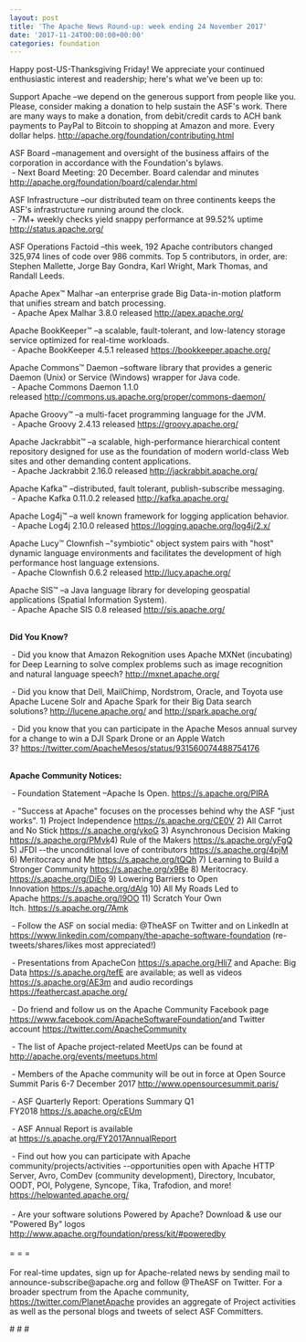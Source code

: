 ```yaml
---
layout: post
title: 'The Apache News Round-up: week ending 24 November 2017'
date: '2017-11-24T00:00:00+00:00'
categories: foundation
---
```

<div> 
    <p>Happy post-US-Thanksgiving Friday! We appreciate your continued enthusiastic interest and readership; here's what we've been up to:</p> 
    <p> </p> 
    <p>Support Apache&nbsp;–we&nbsp;depend on the generous support from people like you. Please, consider making a donation to help sustain the ASF's work. There are many ways to make a donation, from debit/credit cards to ACH bank payments to PayPal to Bitcoin to shopping at Amazon and more. Every dollar helps.&nbsp;<a href="http://apache.org/foundation/contributing.html">http://apache.org/foundation/contributing.html</a></p> 
  </div> 
  <p>ASF Board –management and oversight of the business affairs of the corporation in accordance with the Foundation's bylaws.<br />&nbsp;- Next Board Meeting: 20 December. Board calendar and minutes <a href="http://apache.org/foundation/board/calendar.html">http://apache.org/foundation/board/calendar.html</a></p> 
  <p>ASF Infrastructure –our distributed team on three continents keeps the ASF's infrastructure running around the clock.<br />&nbsp;- 7M+ weekly checks yield snappy performance at 99.52% uptime <a href="http://status.apache.org/">http://status.apache.org/</a></p> 
  <p>ASF Operations Factoid&nbsp;–this week, 192 Apache contributors changed 325,974 lines of code over 986 commits. Top 5 contributors, in order, are: Stephen Mallette, Jorge Bay Gondra, Karl Wright, Mark Thomas, and Randall Leeds.</p> 
  <p>Apache Apex™ Malhar –an enterprise grade Big Data-in-motion platform that unifies stream and batch processing.<br />&nbsp;- Apache Apex Malhar 3.8.0 released&nbsp;<a href="http://apex.apache.org/">http://apex.apache.org/</a></p> 
  <p> </p> 
  <p>Apache BookKeeper™ –a scalable, fault-tolerant, and low-latency storage service optimized for real-time workloads.<br />&nbsp;- Apache BookKeeper 4.5.1 released&nbsp;<a href="https://bookkeeper.apache.org/">https://bookkeeper.apache.org/</a></p> 
  <p>Apache Commons™ Daemon –software library that provides a generic Daemon (Unix) or Service (Windows) wrapper for Java code.<br />&nbsp;- Apache Commons Daemon 1.1.0 released&nbsp;<a href="http://commons.us.apache.org/proper/commons-daemon/">http://commons.us.apache.org/proper/commons-daemon/</a></p> 
  <p>Apache Groovy™ –a multi-facet programming language for the JVM.<br />&nbsp;-&nbsp;Apache Groovy 2.4.13 released <a href="https://groovy.apache.org/">https://groovy.apache.org/</a></p> 
  <p>Apache Jackrabbit™ –a scalable, high-performance hierarchical content repository designed for use as the foundation of modern world-class Web sites and other demanding content applications.<br />&nbsp;- Apache Jackrabbit 2.16.0 released&nbsp;<a href="http://jackrabbit.apache.org/">http://jackrabbit.apache.org/</a></p> 
  <p>Apache Kafka™ –distributed, fault tolerant, publish-subscribe messaging.<br />&nbsp;- Apache Kafka 0.11.0.2 released <a href="http://lucy.apache.org/">http://kafka.apache.org/</a></p> 
  <p>Apache Log4j™ –a well known framework for logging application behavior.<br />&nbsp;- Apache Log4j 2.10.0 released&nbsp;<a href="https://logging.apache.org/log4j/2.x/">https://logging.apache.org/log4j/2.x/</a></p> 
  <p>Apache Lucy™ Clownfish –&quot;symbiotic&quot; object system pairs with &quot;host&quot; dynamic language environments and facilitates the development of high performance host language extensions.<br />&nbsp;- Apache Clownfish 0.6.2 released <a href="http://lucy.apache.org/">http://lucy.apache.org/</a></p> 
  <p>Apache SIS™ –a Java language library for developing geospatial applications (Spatial Information System).<br />&nbsp;-&nbsp;Apache Apache SIS 0.8 released&nbsp;<a href="http://sis.apache.org/">http://sis.apache.org/</a><br /><br /></p> 
  <p><strong>Did You Know?</strong></p> 
  <div> 
    <p>&nbsp;- Did you know that Amazon Rekognition uses Apache MXNet (incubating) for Deep Learning to solve complex problems such as image recognition and natural language speech?&nbsp;<a href="http://mxnet.apache.org/">http://mxnet.apache.org/</a></p> 
    <p>&nbsp;- Did you know that Dell, MailChimp, Nordstrom, Oracle, and Toyota use Apache Lucene Solr and Apache Spark for their Big Data search solutions?&nbsp;<a href="http://lucene.apache.org/">http://lucene.apache.org/</a>&nbsp;and&nbsp;<a href="http://spark.apache.org/">http://spark.apache.org/</a></p> 
    <p>&nbsp;- Did you know that you can participate in the Apache Mesos annual survey for a change to&nbsp;win a DJI Spark Drone or an Apple Watch 3?&nbsp;<a href="https://twitter.com/ApacheMesos/status/931560074488754176">https://twitter.com/ApacheMesos/status/931560074488754176</a></p> 
  </div> 
  <div><strong><br />Apache Community Notices:</strong></div> 
  <p>&nbsp;- Foundation Statement –Apache Is Open. <a href="https://s.apache.org/PIRA">https://s.apache.org/PIRA</a></p> 
  <div> 
    <p>&nbsp;- &quot;Success at Apache&quot; focuses on the processes behind why the ASF &quot;just works&quot;. 1) Project Independence <a href="https://s.apache.org/CE0V">https://s.apache.org/CE0V</a> 2) All Carrot and No Stick <a href="https://s.apache.org/ykoG">https://s.apache.org/ykoG</a> 3) Asynchronous Decision Making <a href="https://s.apache.org/PMvk%20">https://s.apache.org/PMvk</a>4) Rule of the Makers <a href="https://s.apache.org/yFgQ">https://s.apache.org/yFgQ</a> 5) JFDI --the unconditional love of contributors <a href="https://s.apache.org/4pjM">https://s.apache.org/4pjM</a> 6) Meritocracy and Me <a href="https://s.apache.org/tQQh">https://s.apache.org/tQQh</a> 7) Learning to Build a Stronger Community <a href="https://s.apache.org/x9Be">https://s.apache.org/x9Be</a>&nbsp;8) Meritocracy. <a href="https://s.apache.org/DiEo">https://s.apache.org/DiEo</a>&nbsp;9) Lowering Barriers to Open Innovation&nbsp;<a href="https://s.apache.org/dAlg">https://s.apache.org/dAlg</a>&nbsp;10) All My Roads Led to Apache&nbsp;<a href="https://s.apache.org/l9OO">https://s.apache.org/l9OO</a>&nbsp;11) Scratch Your Own Itch.&nbsp;<a href="https://s.apache.org/7Amk">https://s.apache.org/7Amk</a></p> 
  </div> 
  <div>&nbsp;- Follow the ASF on social media: @TheASF on Twitter and on LinkedIn at <a href="https://www.linkedin.com/company/the-apache-software-foundation">https://www.linkedin.com/company/the-apache-software-foundation</a> (re-tweets/shares/likes most appreciated!)</div> 
  <div> 
    <p>&nbsp;- Presentations from ApacheCon <a href="https://s.apache.org/Hli7">https://s.apache.org/Hli7</a> and Apache: Big Data <a href="https://s.apache.org/tefE">https://s.apache.org/tefE</a> are available; as well as videos <a href="https://s.apache.org/AE3m">https://s.apache.org/AE3m</a> and audio recordings <a href="https://feathercast.apache.org/">https://feathercast.apache.org/</a></p> 
    <p>&nbsp;- Do friend and follow us on the Apache Community Facebook page <a href="https://www.facebook.com/ApacheSoftwareFoundation/">https://www.facebook.com/ApacheSoftwareFoundation/</a>and Twitter account <a href="https://twitter.com/ApacheCommunity">https://twitter.com/ApacheCommunity</a><a href="https://feathercast.apache.org/"></a></p> 
  </div> 
  <div> 
    <p>&nbsp;- The list of Apache project-related MeetUps can be found at <a href="https://twitter.com/ApacheCommunity">http://apache.org/events/meetups.html</a></p> 
    <p>&nbsp;- Members of the Apache community will be out in force at Open Source Summit Paris 6-7 December 2017 <a href="http://www.opensourcesummit.paris/">http://www.opensourcesummit.paris/</a></p> 
  </div> 
  <div> 
    <p>&nbsp;- ASF Quarterly Report: Operations Summary Q1 FY2018&nbsp;<a href="https://s.apache.org/cEUm">https://s.apache.org/cEUm</a></p> 
  </div> 
  <div> 
    <p>&nbsp;- ASF Annual Report is available at&nbsp;<a href="https://s.apache.org/FY2017AnnualReport">https://s.apache.org/FY2017AnnualReport</a></p> 
  </div> 
  <div>&nbsp;- Find out how you can participate with Apache community/projects/activities --opportunities open with Apache HTTP Server, Avro, ComDev (community development), Directory, Incubator, OODT, POI, Polygene, Syncope, Tika, Trafodion, and more! <a href="https://helpwanted.apache.org/">https://helpwanted.apache.org/</a></div> 
  <div><br /></div> 
  <div>&nbsp;- Are your software solutions Powered by Apache? Download &amp; use our &quot;Powered By&quot; logos <a href="http://www.apache.org/foundation/press/kit/#poweredby">http://www.apache.org/foundation/press/kit/#poweredby</a></div> 
  <div><br /></div> 
  <div>= = =</div> 
  <div><br /></div> 
  <div>For real-time updates, sign up for Apache-related news by sending mail to announce-subscribe@apache.org and follow @TheASF on Twitter. For a broader spectrum from the Apache community, <a href="https://twitter.com/PlanetApache">https://twitter.com/PlanetApache</a> provides an aggregate of Project activities as well as the personal blogs and tweets of select ASF Committers.</div> 
  <p># # #</p>
